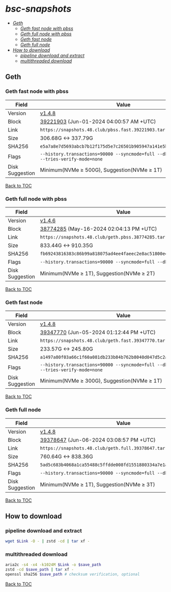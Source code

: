 # *bsc-snapshots*


- *[Geth](#geth)*
    - *[Geth fast node with pbss](#geth-fast-node-with-pbss)*
    - *[Geth full node with pbss](#geth-full-node-with-pbss)*
    - *[Geth fast node](#geth-fast-node)*
    - *[Geth full node](#geth-full-node)*
- *[How to download](#how-to-download)*
    - *[pipeline download and extract](#pipeline-download-and-extract)*
    - *[multithreaded download](#multithreaded-download)*

## Geth
### Geth fast node with pbss

| Field |Value |
| --- | --- |
| Version | [v1.4.8](https://github.com/bnb-chain/bsc/releases/tag/v1.4.8) |
| Block | [39221903](https://bscscan.com/block/39221903) (Jun-01-2024 04:00:57 AM +UTC) |
| Link | `https://snapshots.48.club/pbss.fast.39221903.tar.zst` |
| Size | 306.68G <-> 337.79G |
| SHA256 | `e5a7a8e7d5693abcb7b12f175d5e7c26501b905947a141e5b971849807de1ba6` |
| Flags | `--history.transactions=90000 --syncmode=full --db.engine=pebble --tries-verify-mode=none` |
| Disk Suggestion | Minimum(NVMe ≥ 500G), Suggestion(NVMe ≥ 1T)|

[Back to TOC](#bsc-snapshots)

### Geth full node with pbss

| Field |Value |
| --- | --- |
| Version | [v1.4.6](https://github.com/bnb-chain/bsc/releases/tag/v1.4.6) |
| Block | [38774285](https://bscscan.com/block/38774285) (May-16-2024 02:04:13 PM +UTC) |
| Link | `https://snapshots.48.club/geth.pbss.38774285.tar.zst` |
| Size | 833.44G <-> 910.35G |
| SHA256 | `fb69243816383c86b99a818075ad4ee4faeec2e8ac51800ee0df0aabc3337bba` |
| Flags | `--history.transactions=90000 --syncmode=full --db.engine=pebble` |
| Disk Suggestion | Minimum(NVMe ≥ 1T), Suggestion(NVMe ≥ 2T)|

[Back to TOC](#bsc-snapshots)

### Geth fast node

| Field |Value |
| --- | --- |
| Version | [v1.4.8](https://github.com/bnb-chain/bsc/releases/tag/v1.4.8) |
| Block | [39347770](https://bscscan.com/block/39347770) (Jun-05-2024 01:12:44 PM +UTC) |
| Link | `https://snapshots.48.club/geth.fast.39347770.tar.zst` |
| Size | 233.57G <-> 245.80G |
| SHA256 | `a1497a80f03a66c1f60a081db233b84b762b8040d047d5c2a8a990a330dbf18c` |
| Flags | `--history.transactions=90000 --syncmode=full --db.engine=pebble --tries-verify-mode=none` |
| Disk Suggestion | Minimum(NVMe ≥ 300G), Suggestion(NVMe ≥ 1T)|

[Back to TOC](#bsc-snapshots)

### Geth full node

| Field |Value |
| --- | --- |
| Version | [v1.4.8](https://github.com/bnb-chain/bsc/releases/tag/v1.4.8) |
| Block | [39378647](https://bscscan.com/block/39378647) (Jun-06-2024 03:08:57 PM +UTC) |
| Link | `https://snapshots.48.club/geth.full.39378647.tar.zst` |
| Size | 760.64G <-> 838.36G |
| SHA256 | `5ad5c683b4068a1ca55488c5ffdde008fd1551880334a7e1ad303e028763b455` |
| Flags | `--history.transactions=90000 --syncmode=full --db.engine=pebble` |
| Disk Suggestion | Minimum(NVMe ≥ 1T), Suggestion(NVMe ≥ 3T)|

[Back to TOC](#bsc-snapshots)

## How to download
### pipeline download and extract

```bash
wget $Link -O - | zstd -cd | tar xf -
```

### multithreaded download

```bash
aria2c -s4 -x4 -k1024M $Link -o $save_path
zstd -cd $save_path | tar xf -
openssl sha256 $save_path # checksum verification, optional
```

[Back to TOC](#bsc-snapshots)
